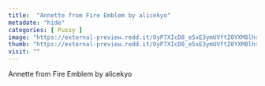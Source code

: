 ```yaml
---
title:  "Annette from Fire Emblem by alicekyo"
metadate: "hide"
categories: [ Pussy ]
image: "https://external-preview.redd.it/OyP7XIcD8_e5xE3ymUVftZ0YXM8lhshGZbPt5Z1diCw.jpg?auto=webp&s=aa67e94a8bb97a451de9614425c053c620e17fb3"
thumb: "https://external-preview.redd.it/OyP7XIcD8_e5xE3ymUVftZ0YXM8lhshGZbPt5Z1diCw.jpg?width=640&crop=smart&auto=webp&s=54f887ad08c0154d1d71272c0c72774d88e4328a"
visit: ""
---
```

Annette from Fire Emblem by alicekyo
